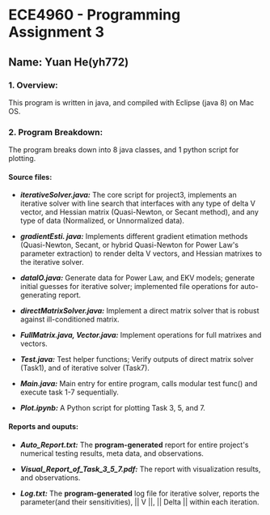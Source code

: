 # ECE4960 - Programming Assignment 3
## Name: Yuan He(yh772)

### 1. Overview:

This program is written in java, and compiled with Eclipse (java 8) on Mac OS.

### 2. Program Breakdown:

The program breaks down into 8 java classes, and 1 python script for plotting.

#### Source files:

 - ***iterativeSolver.java:***  The core script for project3, implements an iterative solver with line search that interfaces with any type of delta V vector, and Hessian matrix (Quasi-Newton, or Secant method), and any type of data (Normalized, or Unnormalized data).
 
 - ***gradientEsti. java:***  Implements different gradient etimation methods (Quasi-Newton, Secant, or hybrid Quasi-Newton for Power Law's parameter extraction) to render delta V vectors, and Hessian matrixes to the iterative solver.
 
 - ***dataIO.java:***  Generate data for Power Law, and EKV models; generate initial guesses for iterative solver; implemented file operations for auto-generating report.
 
 - ***directMatrixSolver.java:***  Implement a direct matrix solver that is robust against ill-conditioned matrix.
 
 - ***FullMatrix.java, Vector.java:***  Implement operations for full matrixes and vectors.
  
 - ***Test.java:***  Test helper functions; Verify outputs of direct matrix solver (Task1), and of iterative solver (Task7).
 
 - ***Main.java:***  Main entry for entire program, calls modular test func() and execute task 1-7 sequentially.
 
 - ***Plot.ipynb:***  A Python script for plotting Task 3, 5, and 7.

#### Reports and ouputs:

 - ***Auto_Report.txt:***  The **program-generated** report for entire project's numerical testing results, meta data, and observations.
 
 - ***Visual_Report_of_Task_3_5_7.pdf:***  The report with visualization results, and observations.
 
 - ***Log.txt:*** The **program-generated**  log file for iterative solver, reports the parameter(and their sensitivities), || V ||, || Delta || within each iteration.
